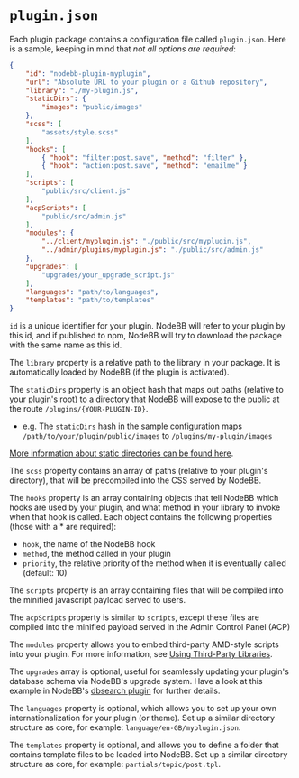 # `plugin.json`

Each plugin package contains a configuration file called `plugin.json`.
Here is a sample, keeping in mind that *not all options are required*:

``` json
{
    "id": "nodebb-plugin-myplugin",
    "url": "Absolute URL to your plugin or a Github repository",
    "library": "./my-plugin.js",
    "staticDirs": {
        "images": "public/images"
    },
    "scss": [
        "assets/style.scss"
    ],
    "hooks": [
        { "hook": "filter:post.save", "method": "filter" },
        { "hook": "action:post.save", "method": "emailme" }
    ],
    "scripts": [
        "public/src/client.js"
    ],
    "acpScripts": [
        "public/src/admin.js"
    ],
    "modules": {
		"../client/myplugin.js": "./public/src/myplugin.js",
		"../admin/plugins/myplugin.js": "./public/src/admin.js"
	},
    "upgrades": [
        "upgrades/your_upgrade_script.js"
    ],
    "languages": "path/to/languages",
    "templates": "path/to/templates"
}
```

`id` is a unique identifier for your plugin. NodeBB will refer to your plugin by this id, and if published to npm, NodeBB will try to download the package with the same name as this id.

The `library` property is a relative path to the library in your
package. It is automatically loaded by NodeBB (if the plugin is
activated).

The `staticDirs` property is an object hash that maps out paths
(relative to your plugin's root) to a directory that NodeBB will expose
to the public at the route `/plugins/{YOUR-PLUGIN-ID}`.

* e.g. The `staticDirs` hash in the sample configuration maps `/path/to/your/plugin/public/images` to `/plugins/my-plugin/images`

[More information about static directories can be found here](./statics.md).

The `scss` property contains an array of paths (relative to your
plugin's directory), that will be precompiled into the CSS served by
NodeBB.

The `hooks` property is an array containing objects that tell NodeBB
which hooks are used by your plugin, and what method in your library to
invoke when that hook is called. Each object contains the following
properties (those with a \* are required):

* `hook`, the name of the NodeBB hook
* `method`, the method called in your plugin
* `priority`, the relative priority of the method when it is
    eventually called (default: 10)

The `scripts` property is an array containing files that will be
compiled into the minified javascript payload served to users.

The `acpScripts` property is similar to `scripts`, except these files
are compiled into the minified payload served in the Admin Control Panel
(ACP)

The `modules` property allows you to embed third-party AMD-style scripts into your plugin. For more information, see
[Using Third-Party Libraries](https://docs.nodebb.org/development/plugins/libraries/).

The `upgrades` array is optional, useful for seamlessly updating your plugin's database
schema via NodeBB's upgrade system. Have a look at this example in NodeBB's [dbsearch plugin](https://github.com/barisusakli/nodebb-plugin-dbsearch/blob/master/upgrades/dbsearch_change_mongodb_schema.js) for further details.

The `languages` property is optional, which allows you to set up your
own internationalization for your plugin (or theme). Set up a similar
directory structure as core, for example:
`language/en-GB/myplugin.json`.

The `templates` property is optional, and allows you to define a folder
that contains template files to be loaded into NodeBB. Set up a similar
directory structure as core, for example: `partials/topic/post.tpl`.

